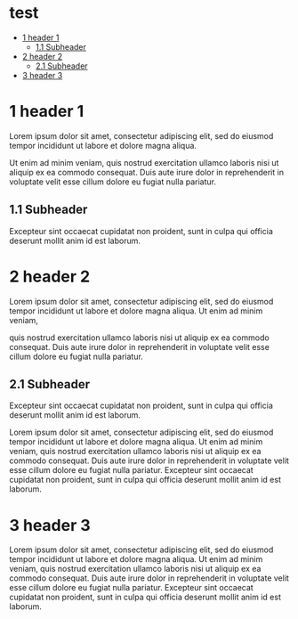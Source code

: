 test
================

-   <a href="#1-header-1" id="toc-1-header-1">1 header 1</a>
    -   <a href="#11-subheader" id="toc-11-subheader">1.1 Subheader</a>
-   <a href="#2-header-2" id="toc-2-header-2">2 header 2</a>
    -   <a href="#21-subheader" id="toc-21-subheader">2.1 Subheader</a>
-   <a href="#3-header-3" id="toc-3-header-3">3 header 3</a>

# 1 header 1

Lorem ipsum dolor sit amet, consectetur adipiscing elit, sed do eiusmod
tempor incididunt ut labore et dolore magna aliqua.

Ut enim ad minim veniam, quis nostrud exercitation ullamco laboris nisi
ut aliquip ex ea commodo consequat. Duis aute irure dolor in
reprehenderit in voluptate velit esse cillum dolore eu fugiat nulla
pariatur.

## 1.1 Subheader

Excepteur sint occaecat cupidatat non proident, sunt in culpa qui
officia deserunt mollit anim id est laborum.

# 2 header 2

Lorem ipsum dolor sit amet, consectetur adipiscing elit, sed do eiusmod
tempor incididunt ut labore et dolore magna aliqua. Ut enim ad minim
veniam,

quis nostrud exercitation ullamco laboris nisi ut aliquip ex ea commodo
consequat. Duis aute irure dolor in reprehenderit in voluptate velit
esse cillum dolore eu fugiat nulla pariatur.

## 2.1 Subheader

Excepteur sint occaecat cupidatat non proident, sunt in culpa qui
officia deserunt mollit anim id est laborum.

Lorem ipsum dolor sit amet, consectetur adipiscing elit, sed do eiusmod
tempor incididunt ut labore et dolore magna aliqua. Ut enim ad minim
veniam, quis nostrud exercitation ullamco laboris nisi ut aliquip ex ea
commodo consequat. Duis aute irure dolor in reprehenderit in voluptate
velit esse cillum dolore eu fugiat nulla pariatur. Excepteur sint
occaecat cupidatat non proident, sunt in culpa qui officia deserunt
mollit anim id est laborum.

# 3 header 3

Lorem ipsum dolor sit amet, consectetur adipiscing elit, sed do eiusmod
tempor incididunt ut labore et dolore magna aliqua. Ut enim ad minim
veniam, quis nostrud exercitation ullamco laboris nisi ut aliquip ex ea
commodo consequat. Duis aute irure dolor in reprehenderit in voluptate
velit esse cillum dolore eu fugiat nulla pariatur. Excepteur sint
occaecat cupidatat non proident, sunt in culpa qui officia deserunt
mollit anim id est laborum.
